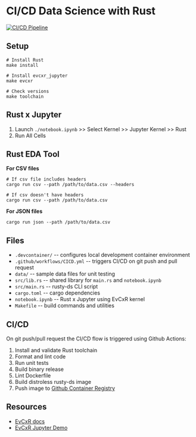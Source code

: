 # CI/CD Data Science with Rust

[![CI/CD Pipeline](https://github.com/athletedecoded/rusty-ds/actions/workflows/CICD.yml/badge.svg)](https://github.com/athletedecoded/rusty-ds/actions/workflows/CICD.yml)

## Setup

```
# Install Rust
make install

# Install evcxr_jupyter
make evcxr

# Check versions
make toolchain
```

## Rust x Jupyter

1. Launch `./notebook.ipynb` >> Select Kernel >> Jupyter Kernel >> Rust
2. Run All Cells


## Rust EDA Tool 

**For CSV files**
```
# If csv file includes headers
cargo run csv --path /path/to/data.csv --headers

# If csv doesn't have headers
cargo run csv --path /path/to/data.csv
```

**For JSON files**
```
cargo run json --path /path/to/data.csv
```

## Files

* `.devcontainer/` -- configures local development container environment
* `.github/workflows/CICD.yml` -- triggers CI/CD on git push and pull request
* `data/` -- sample data files for unit testing
* `src/lib.rs` -- shared library for `main.rs` and `notebook.ipynb`
* `src/main.rs` -- rusty-ds CLI script
* `cargo.toml` -- cargo dependencies
* `notebook.ipynb` -- Rust x Jupyter using EvCxR kernel
* `Makefile` -- build commands and utilities

## CI/CD

On git push/pull request the CI/CD flow is triggered using Github Actions:

1. Install and validate Rust toolchain
2. Format and lint code
3. Run unit tests
4. Build binary release
5. Lint Dockerfile
6. Build distroless rusty-ds image
7. Push image to [Github Container Registry](https://github.com/athletedecoded?tab=packages)

## Resources
* [EvCxR docs](https://github.com/evcxr/evcxr/tree/main/evcxr_jupyter)
* [EvCxR Jupyter Demo](https://github.com/evcxr/evcxr/blob/main/evcxr_jupyter/samples/evcxr_jupyter_tour.ipynb) 
